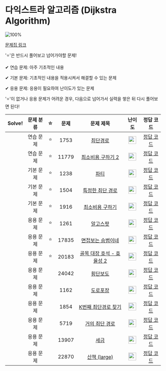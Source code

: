 # 다익스트라 알고리즘 (Dijkstra Algorithm)

![100%](https://progress-bar.dev/0/?scale=14&title=progress&width=500&color=babaca&suffix=/14)

[문제집 링크](https://www.acmicpc.net/workbook/view/10433)

'⭐️'은 반드시 풀어보고 넘어가야할 문제!

✔ 연습 문제: 아주 기초적인 내용

✔ 기본 문제: 기초적인 내용을 적용시켜서 해결할 수 있는 문제

✔ 응용 문제: 응용이 필요하여 난이도가 있는 문제


'⭐️'이 없거나 응용 문제가 어려운 경우, 다음으로 넘어가서 실력을 쌓은 뒤 다시 풀어보면 된다!

| Solve! | 문제 분류 | ☆ | 문제 | 문제 제목 | 난이도 | 정답 코드 |
| :--: | :--: | :--: | :--: | :--: | :--: | :--: |
|| 연습 문제 | ⭐️ | 1753 | [최단경로](https://www.acmicpc.net/problem/1753) | <img height="25px" width="25px" src="https://static.solved.ac/tier_small/12.svg"/> | [정답 코드](../0x19_DijkstraAlgorithm/1753.cpp) |
|| 연습 문제 | ⭐️ | 11779 | [최소비용 구하기 2](https://www.acmicpc.net/problem/11779) | <img height="25px" width="25px" src="https://static.solved.ac/tier_small/13.svg"/> | [정답 코드](../0x19_DijkstraAlgorithm/11779.cpp) |
|| 기본 문제 | ⭐️ | 1238 | [파티](https://www.acmicpc.net/problem/1238) | <img height="25px" width="25px" src="https://static.solved.ac/tier_small/13.svg"/> | [정답 코드](../0x19_DijkstraAlgorithm/1238.cpp) |
|| 기본 문제 | ⭐️ | 1504 | [특정한 최단 경로](https://www.acmicpc.net/problem/1504) | <img height="25px" width="25px" src="https://static.solved.ac/tier_small/12.svg"/> | [정답 코드](../0x19_DijkstraAlgorithm/1504.cpp) |
|| 기본 문제 | ⭐️ |1916 | [최소비용 구하기](https://www.acmicpc.net/problem/1916) | <img height="25px" width="25px" src="https://static.solved.ac/tier_small/11.svg"/> | [정답 코드](../0x19_DijkstraAlgorithm/1916.cpp) |
|| 응용 문제 | ⭐️ | 1261 | [알고스팟](https://www.acmicpc.net/problem/1261) | <img height="25px" width="25px" src="https://static.solved.ac/tier_small/12.svg"/> | [정답 코드](../0x19_DijkstraAlgorithm/1261.cpp) |
|| 응용 문제 | ⭐️ | 17835 | [면접보는 승범이네](https://www.acmicpc.net/problem/17835) | <img height="25px" width="25px" src="https://static.solved.ac/tier_small/14.svg"/> | [정답 코드](../0x19_DijkstraAlgorithm/17835.cpp) |
|| 응용 문제 | ⭐️ | 20183 | [골목 대장 호석 - 효율성 2](https://www.acmicpc.net/problem/20183) | <img height="25px" width="25px" src="https://static.solved.ac/tier_small/14.svg"/> | [정답 코드](../0x19_DijkstraAlgorithm/20183.cpp) |
|| 응용 문제 || 24042 | [횡단보도](https://www.acmicpc.net/problem/24042) | <img height="25px" width="25px" src="https://static.solved.ac/tier_small/15.svg"/> | [정답 코드](../0x19_DijkstraAlgorithm/24042.cpp) |
|| 응용 문제 || 1162 | [도로포장](https://www.acmicpc.net/problem/1162) | <img height="25px" width="25px" src="https://static.solved.ac/tier_small/15.svg"/> | [정답 코드](../0x19_DijkstraAlgorithm/1162.cpp) |
|| 응용 문제 || 1854 | [K번째 최단경로 찾기](https://www.acmicpc.net/problem/1854) | <img height="25px" width="25px" src="https://static.solved.ac/tier_small/17.svg"/> | [정답 코드](../0x19_DijkstraAlgorithm/1854.cpp) |
|| 응용 문제 || 5719 | [거의 최단 경로](https://www.acmicpc.net/problem/5719) | <img height="25px" width="25px" src="https://static.solved.ac/tier_small/16.svg"/> | [정답 코드](../0x19_DijkstraAlgorithm/5719.cpp) |
|| 응용 문제 || 13907 | [세금](https://www.acmicpc.net/problem/13907) | <img height="25px" width="25px" src="https://static.solved.ac/tier_small/17.svg"/> | [정답 코드](../0x19_DijkstraAlgorithm/13907.cpp) |
|| 응용 문제 || 22870 | [산책 (large)](https://www.acmicpc.net/problem/22870) | <img height="25px" width="25px" src="https://static.solved.ac/tier_small/16.svg"/> | [정답 코드](../0x19_DijkstraAlgorithm/22870.cpp) |